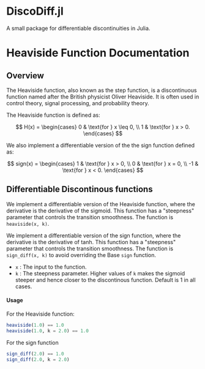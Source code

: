 # DiscoDiff.jl

 A small package for differentiable discontinuities in Julia. 

# Heaviside Function Documentation

## Overview

The Heaviside function, also known as the step function, is a discontinuous function named after the British physicist Oliver Heaviside. It is often used in control theory, signal processing, and probability theory.

The Heaviside function is defined as:

$$
H(x) = \begin{cases} 
0 & \text{for } x \leq 0, \\
1 & \text{for } x > 0.
\end{cases}
$$

We also implement a differentiable version of the the sign function defined as:

$$
sign(x) = \begin{cases} 
1 & \text{for } x > 0, \\
0 & \text{for } x = 0, \\
-1 & \text{for } x < 0.
\end{cases}
$$


## Differentiable Discontinous functions

We implement a differentiable version of the Heaviside function, where the derivative is the derivative of the sigmoid. This function has a "steepness" parameter that controls the transition smoothness. The function is `heaviside(x, k)`.

We implement a differentiable version of the sign function, where the derivative is the derivative of tanh. This function has a "steepness" parameter that controls the transition smoothness. The function is `sign_diff(x, k)` to avoid overriding the Base `sign` function.

- `x` : The input to the function.
- `k` : The steepness parameter. Higher values of `k` makes the sigmoid steeper and hence closer to the discontinous function. Default is 1 in all cases.

#### Usage

For the Heaviside function:

```julia
heaviside(1.0) == 1.0
heaviside(1.0, k = 2.0) == 1.0
```

For the sign function

```julia
sign_diff(2.0) == 1.0
sign_diff(2.0, k = 2.0)
```



